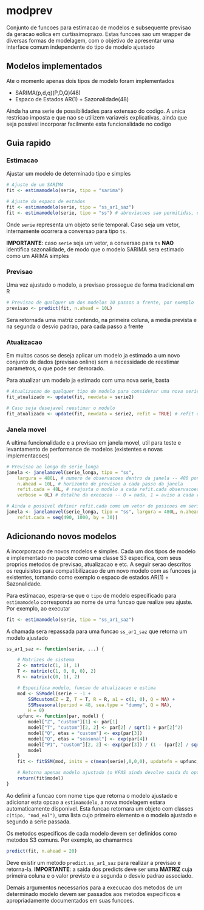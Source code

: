 # modprev

Conjunto de funcoes para estimacao de modelos e subsequente previsao da geracao eolica em
curtissimoprazo. Estas funcoes sao um wrapper de diversas formas de modelagem, com o objetivo de
apresentar uma interface comum independente do tipo de modelo ajustado

## Modelos implementados

Ate o momento apenas dois tipos de modelo foram implementados

* SARIMA(p,d,q)(P,D,Q)(48)
* Espaco de Estados AR(1) + Sazonalidade(48)

Ainda ha uma serie de possibilidades para extensao do codigo. A unica restricao imposta e que nao se
utilizem variaveis explicativas, ainda que seja possivel incorporar facilmente esta funcionalidade
no codigo

## Guia rapido

### Estimacao

Ajustar um modelo de determinado tipo e simples

```r
# Ajuste de um SARIMA
fit <- estimamodelo(serie, tipo = "sarima")

# Ajuste do espaco de estados
fit <- estimamodelo(serie, tipo = "ss_ar1_saz")
fit <- estimamodelo(serie, tipo = "ss") # abreviacoes sao permitidas, contanto que haja match unico
```

Onde `serie` representa um objeto serie temporal. Caso seja um vetor, internamente ocorrera a
conversao para tipo `ts`.

**IMPORTANTE**: caso `serie` seja um vetor, a conversao para `ts` **NAO** identifica sazonalidade, de
modo que o modelo SARIMA sera estimado como um ARIMA simples

### Previsao

Uma vez ajustado o modelo, a previsao prossegue de forma tradicional em R

```r
# Previsao de qualquer um dos modelos 10 passos a frente, por exemplo
previsao <- predict(fit, n.ahead = 10L)
```

Sera retornada uma matriz contendo, na primeira coluna, a media prevista e na segunda o desvio
padrao, para cada passo a frente

### Atualizacao

Em muitos casos se deseja aplicar um modelo ja estimado a um novo conjunto de dados (previsao
online) sem a necessidade de reestimar parametros, o que pode ser demorado.

Para atualizar um modelo ja estimado com uma nova serie, basta

```r
# Atualizacao de qualquer tipo de modelo para considerar uma nova serie chamada serie2
fit_atualizado <- update(fit, newdata = serie2)

# Caso seja desejavel reestimar o modelo
fit_atualizado <- update(fit, newdata = serie2, refit = TRUE) # refit e, por padrao, = FALSE
```

### Janela movel

A ultima funcionalidade e a previsao em janela movel, util para teste e levantamento de performance
de modelos (existentes e novas implementacoes)

```r
# Previsao ao longo de serie_longa
janela <- janelamovel(serie_longa, tipo = "ss", 
    largura = 480L, # numero de observacoes dentro da janela -- 480 pontos = 10 dias
    n.ahead = 10L, # horizonte de previsao a cada passo da janela
    refit.cada = 48L, # reajusta o modelo a cada refit.cada observacoes -- 48 = a cada dia
    verbose = 0L) # detalhe da execucao -- 0 = nada, 1 = aviso a cada refit, 2 = aviso a cada passo

# Ainda e possivel definir refit.cada como um vetor de posicoes em serie_longa para reajustar
janela <- janelamovel(serie_longa, tipo = "ss", largura = 480L, n.ahead = 10L,
    refit.cada = seq(490, 1000, by = 30))
```

## Adicionando novos modelos

A incorporacao de novos modelos e simples. Cada um dos tipos de modelo e implementado no pacote como
uma classe S3 especifica, com seus proprios metodos de previsao, atualizacao e etc. A seguir serao
descritos os requisistos para compatibilizacao de um novo modelo com as funcoes ja existentes,
tomando como exemplo o espaco de estados AR(1) + Sazonalidade.

Para estimacao, espera-se que o `tipo` de modelo especificado para `estimamodelo` corresponda ao
nome de uma funcao que realize seu ajuste. Por exemplo, ao executar

```r
fit <- estimamodelo(serie, tipo = "ss_ar1_saz")
```

A chamada sera repassada para uma funcao `ss_ar1_saz` que retorna um modelo ajustado

```r
ss_ar1_saz <- function(serie, ...) {

    # Matrizes de sistema
    Z <- matrix(c(1, 1), 1)
    T <- matrix(c(1, 0, 0, 0), 2)
    R <- matrix(c(0, 1), 2)

    # Especifica modelo, funcao de atualizacao e estima
    mod <- SSModel(serie ~ -1 +
        SSMcustom(Z = Z, T = T, R = R, a1 = c(1, 0), Q = NA) + 
        SSMseasonal(period = 48, sea.type = "dummy", Q = NA), 
        H = 0)
    upfunc <- function(par, model) {
        model["Z", "custom"][1] <- par[1]
        model["T", "custom"][2, 2] <- par[2] / sqrt(1 + par[2]^2)
        model["Q", etas = "custom"] <- exp(par[3])
        model["Q", etas = "seasonal"] <- exp(par[4])
        model["P1", "custom"][2, 2] <- exp(par[3]) / (1 - (par[2] / sqrt(1 + par[2]^2))^2)
        model
    }
    fit <- fitSSM(mod, inits = c(mean(serie),0,0,0), updatefn = upfunc, method = "BFGS")

    # Retorna apenas modelo ajustado (o KFAS ainda devolve saida do optim em fitSSM)
    return(fit$model)
}
```

Ao definir a funcao com nome `tipo` que retorna o modelo ajustado e adicionar esta opcao a
`estimamodelo`, a nova modelagem estara automaticamente disponivel. Esta funcao retornara um objeto
com classes `c(tipo, "mod_eol")`, uma lista cujo primeiro elemento e o modelo ajustado e segundo a
serie passada.

Os metodos especificos de cada modelo devem ser definidos como metodos S3 comuns. Por exemplo, ao
chamarmos

```r
predict(fit, n.ahead = 20)
```

Deve existir um metodo `predict.ss_ar1_saz` para realizar a previsao e retorna-la. **IMPORTANTE**: a
saida dos predicts deve ser uma **MATRIZ** cuja primeira coluna e o valor previsto e a segunda o
desvio padrao associado.

Demais argumentos necessarios para a execucao dos metodos de um determinado modelo devem ser
passados aos metodos especificos e apropriadamente documentados em suas funcoes.